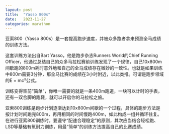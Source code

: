 ```yaml
---
layout: post
title:  "Yasso 800s"
date:   2023-11-27
categories: marathon
---
```


亚索800（Yasso 800s）是一套提高跑步速度，并被众多跑者拿来预测全马成绩的训练方法。

这套训练方法出自Bart Yasso，他是跑步杂志Runners World的Chief Running Officer，他通过总结自己的众多马拉松赛前训练发现了一个规律，自己10x800m间歇跑的800m耗时意外地和自己的全马成绩存在微妙的一致性。也就是如果训练中800m需要3分钟，那全马比赛的成绩在3小时附近，以此类推。可谓是跑步领域的E = mc²公式。

训练变得空前“简单”，你唯一需要的就是一条400m跑道，一块可以计时的手表，还有一双合脚的跑鞋，就可以开启你的马拉松之旅。

亚索800训练是跑步计划逐渐达到10x800m间歇的一个过程，具体的跑步方法是按计划时间跑完800m，再用相同的时间慢跑400m，如此构成一组并循环往复。在进行亚索800训练时，要遵守“配速合理稳定”的原则，其次应当结合轻松跑、LSD等基础有氧耐力训练，用最“简单”的训练方法提高自己的比赛成绩。
